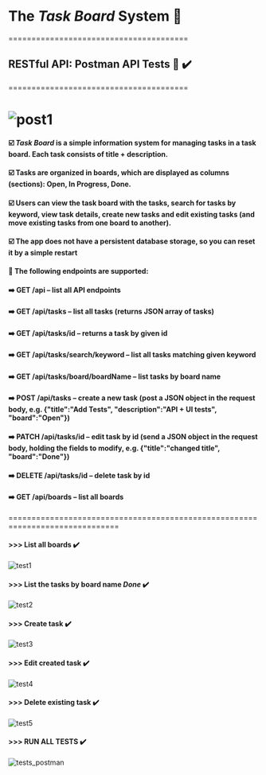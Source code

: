 # The ***Task Board*** System 📌
=======================================
## RESTful API: Postman API Tests 🧪 ✔️
=======================================
# ![post1](https://user-images.githubusercontent.com/90700181/231554507-c17b0f27-428b-4022-8df7-e572b0aa667e.png)

#### ☑️ ***Task Board*** is a simple information system for managing tasks in a task board. Each task consists of title + description. 
#### ☑️ Tasks are organized in boards, which are displayed as columns (sections): Open, In Progress, Done. 
#### ☑️ Users can view the task board with the tasks, search for tasks by keyword, view task details, create new tasks and edit existing tasks (and move existing tasks from one board to another).
#### ☑️ The app does not have a persistent database storage, so you can reset it by a simple restart 

#### 🔻 The following endpoints are supported:
#### ➡️	GET /api – list all API endpoints
#### ➡️	GET /api/tasks – list all tasks (returns JSON array of tasks)
#### ➡️	GET /api/tasks/id – returns a task by given id
#### ➡️	GET /api/tasks/search/keyword – list all tasks matching given keyword
#### ➡️	GET /api/tasks/board/boardName – list tasks by board name
#### ➡️	POST /api/tasks – create a new task (post a JSON object in the request body, e.g. {"title":"Add Tests", "description":"API + UI tests", "board":"Open"})
#### ➡️	PATCH /api/tasks/id – edit task by id (send a JSON object in the request body, holding the fields to modify, e.g. {"title":"changed title", "board":"Done"})
#### ➡️	DELETE /api/tasks/id – delete task by id
#### ➡️	GET /api/boards – list all boards
==============================================================================

#### >>> List all boards ✔️

![test1](https://user-images.githubusercontent.com/90700181/220757439-e37c2fbf-4d3a-49ed-a5b1-b6388e9c01df.png)

#### >>> List the tasks by board name ***Done*** ✔️

![test2](https://user-images.githubusercontent.com/90700181/220757694-b6db33d6-6185-4c43-a45c-dc15374cc5f5.png)

#### >>> Create task ✔️

![test3](https://user-images.githubusercontent.com/90700181/220757790-4179a6fc-9f39-4701-be09-d947825effc6.png)

#### >>> Edit created task ✔️

![test4](https://user-images.githubusercontent.com/90700181/220757913-df47bacd-6e6e-4040-a644-44797b2bb16c.png)

#### >>> Delete existing task ✔️

![test5](https://user-images.githubusercontent.com/90700181/220757989-e3c7e092-b71e-42f2-8e9e-a272ca812073.png)

#### >>> RUN ALL TESTS ✔️

![tests_postman](https://user-images.githubusercontent.com/90700181/220758186-a17c6a57-831e-4a2d-90ac-fc8b31a46b0a.png)


